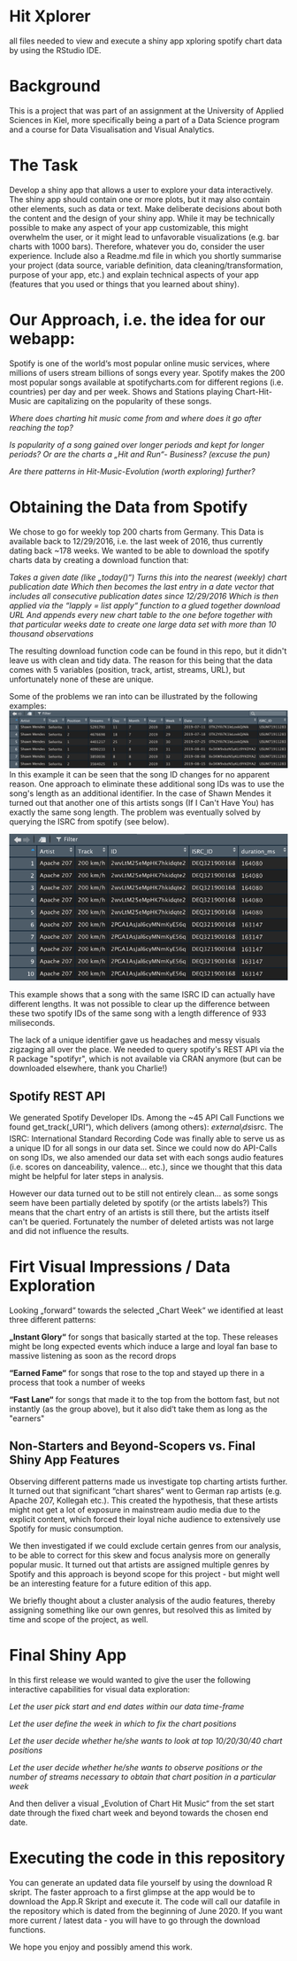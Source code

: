 # Hit Xplorer
all files needed to view and execute a shiny app xploring spotify chart data by using the RStudio IDE.

# Background
This is a project that was part of an assignment at the University of Applied Sciences in Kiel, more specifically being a part of a Data Science program and a course for Data Visualisation and Visual Analytics.

# The Task 
Develop a shiny app that allows a user to explore your data interactively. 
The shiny app should contain one or more plots, but it may also contain other elements, such as data or text.
Make deliberate decisions about both the content and the design of your shiny app. 
While it may be technically possible to make any aspect of your app customizable, this might overwhelm the user, or it might lead to unfavorable visualizations (e.g. bar charts with 1000 bars). Therefore, whatever you do, consider the user experience. 
Include also a Readme.md file in which you shortly summarise your project (data source, variable definition, data cleaning/transformation, purpose of your app, etc.) and explain technical aspects of your app (features that you used or things that you learned about shiny). 

# Our Approach, i.e. the idea for our webapp:
Spotify is one of the world‘s most popular online music services, where millions of users stream billions of songs every year. Spotify makes the 200 most popular songs available at spotifycharts.com for different regions (i.e. countries) per day and per week. Shows and Stations playing Chart-Hit-Music are capitalizing on the popularity of these songs. 

*Where does charting hit music come from and where does it go after reaching the top?*

*Is popularity of a song gained over longer periods and kept for longer periods? Or are the charts a „Hit and Run“- Business? (excuse the pun)*

*Are there patterns in Hit-Music-Evolution (worth exploring) further?*

# Obtaining the Data from Spotify
We chose to go for weekly top 200 charts from Germany. This Data is available back to 12/29/2016, i.e. the last week of 2016, thus currently dating back ~178 weeks. We wanted to be able to download the spotify charts data by creating a download function that:

*Takes a given date (like „today()“)*
*Turns this into the nearest (weekly) chart publication date*
*Which then becomes the last entry in a date vector that includes all consecutive publication dates since 12/29/2016*
*Which is then applied via the “lapply = list apply“ function to a glued together download URL*
*And appends every new chart table to the one before together with that particular weeks date to create one large data set with more than 10 thousand observations*

The resulting download function code can be found in this repo, but it didn't leave us with clean and tidy data. The reason for this being that the data comes with 5 variables (position, track, artist, streams, URL), but unfortunately none of these are unique.

Some of the problems we ran into can be illustrated by the following examples:
![Shawn Mendes](https://github.com/Robsrepo42/hitXplorer/blob/master/Screenshots/Shawn%20Mendes%20-%20Senorita.png)
In this example it can be seen that the song ID changes for no apparent reason. One approach to eliminate these additional song IDs was to use the song's length as an additional identifier. In the case of Shawn Mendes it turned out that another one of this artists songs (If I Can't Have You) has exactly the same song length. The problem was eventually solved by querying the ISRC from spotify (see below).

![Apache](https://github.com/Robsrepo42/hitXplorer/blob/master/Screenshots/Apache%20207.png)

This example shows that a song with the same ISRC ID can actually have different lengths. It was not possible to clear up the difference between these two spotify IDs of the same song with a length difference of 933 miliseconds.

The lack of a unique identifier gave us headaches and messy visuals zigzaging all over the place. We needed to query spotify's REST API via the R package "spotifyr", which is not available via CRAN anymore (but can be downloaded elsewhere, thank you Charlie!)

## Spotify REST API
We generated Spotify Developer IDs. Among the ~45 API Call Functions we found get_track(„URI“), which delivers (among others):
$external_ids$isrc. The ISRC: International Standard Recording Code was finally able to serve us as a unique ID for all songs in our data set. Since we could now do API-Calls on song IDs, we also amended our data set with each songs audio features (i.e. scores on danceability, valence... etc.), since we thought that this data might be helpful for later steps in analysis. 

However our data turned out to be still not entirely clean… as some songs seem have been partially deleted by spotify (or the artists labels?) This means that the chart entry of an artists is still there, but the artists itself can't be queried. Fortunately the number of deleted artists was not large and did not influence the results.

# Firt Visual Impressions / Data Exploration
Looking „forward“ towards the selected „Chart Week“ we identified at least three different patterns:

**„Instant Glory“** for songs that basically started at the top. These releases might be long expected events which induce a large and loyal fan base to massive listening as soon as the record drops

**“Earned Fame“** for songs that rose to the top and stayed up there in a process that took a number of weeks

**“Fast Lane“** for songs that made it to the top from the bottom fast, but not instantly (as the group above), but it also did‘t take them as long as the "earners"

## Non-Starters and Beyond-Scopers vs. Final Shiny App Features
Observing different patterns made us investigate top charting artists further. It turned out that significant “chart shares“ went to German rap artists (e.g.  Apache 207, Kollegah etc.). This created the hypothesis, that these artists might not get a lot of exposure in mainstream audio media due to the explicit content, which forced their loyal niche audience to extensively use Spotify for music consumption. 

We then investigated if we could exclude certain genres from our analysis, to be able to correct for this skew and focus analysis more on generally popular music. It turned out that artists are assigned multiple genres by Spotify and this approach is beyond scope for this project - but might well be an interesting feature for a future edition of this app.

We briefly thought about a cluster analysis of the audio features, thereby assigning something like our own genres, but resolved this as limited by time and scope of the project, as well.

# Final Shiny App
In this first release we would wanted to give the user the following interactive capabilities for visual data exploration:

*Let the user pick start and end dates within our data time-frame*

*Let the user define the week in which to fix the chart positions*

*Let the user decide whether he/she wants to look at top 10/20/30/40 chart positions*

*Let the user decide whether he/she wants to observe positions or the number of streams necessary to obtain that chart position in a particular week*

And then deliver a visual „Evolution of Chart Hit Music“ from the set start date through the fixed chart week and beyond towards the chosen end date.

# Executing the code in this repository
You can generate an updated data file yourself by using the download R skript. The faster approach to a first glimpse at the app would be to download the App.R Skript and execute it. The code will call our datafile in the repository which is dated from the beginning of June 2020. If you want more current / latest data - you will have to go through the download functions.

We hope you enjoy and possibly amend this work.

